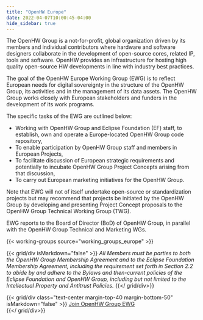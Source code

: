 ```yaml
---
title: "OpenHW Europe"
date: 2022-04-07T10:00:45-04:00
hide_sidebar: true
---
```


The OpenHW Group is a not-for-profit, global organization driven by its members and individual contributors where hardware and software designers collaborate in the development of open-source cores, related IP, tools and software. OpenHW provides an infrastructure for hosting high quality open-source HW developments in line with industry best practices.

The goal of the OpenHW Europe Working Group (EWG) is to reflect European needs for digital sovereignty in the structure of the OpenHW Group, its activities and in the management of its data assets. The OpenHW Group works closely with European stakeholders and funders in the development of its work programs. 

The specific tasks of the EWG are outlined below:

-   Working with OpenHW Group and Eclipse Foundation (EF) staff, to establish, own and operate a Europe-located OpenHW Group code repository,
-   To enable participation by OpenHW Group staff and members in European Projects,
-   To facilitate discussion of European strategic requirements and potentially to incubate OpenHW Group Project Concepts arising from that discussion,
-   To carry out European marketing initiatives for the OpenHW Group.

Note that EWG will not of itself undertake open-source or standardization projects but may recommend that projects be initiated by the OpenHW Group by developing and presenting Project Concept proposals to the OpenHW Group Technical Working Group (TWG).

EWG reports to the Board of Director (BoD) of OpenHW Group, in parallel with the OpenHW Group Technical and Marketing WGs.

{{< working-groups source="working_groups_europe" >}}

{{< grid/div isMarkdown="false" >}}
<i class="small">All Members must be parties to both the OpenHW Group Membership Agreement and to the Eclipse Foundation Membership Agreement, including the requirement set forth in Section 2.2 to abide by and adhere to the Bylaws and then-current policies of the Eclipse Foundation and OpenHW Group, including but not limited to the Intellectual Property and Antitrust Policies.</i>
{{</ grid/div>}}

{{< grid/div class="text-center margin-top-40 margin-bottom-50" isMarkdown="false" >}}
<a class="btn btn-primary" href="/membership/join-awg-and-ewg">Join OpenHW Group EWG </a>        
{{</ grid/div>}}